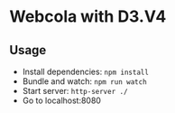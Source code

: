 # Webcola with D3.V4

## Usage
- Install dependencies: ```npm install```
- Bundle and watch: ```npm run watch```
- Start server: ```http-server ./```
- Go to localhost:8080

